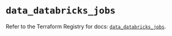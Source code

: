 # `data_databricks_jobs`

Refer to the Terraform Registry for docs: [`data_databricks_jobs`](https://registry.terraform.io/providers/databricks/databricks/1.82.0/docs/data-sources/jobs).
